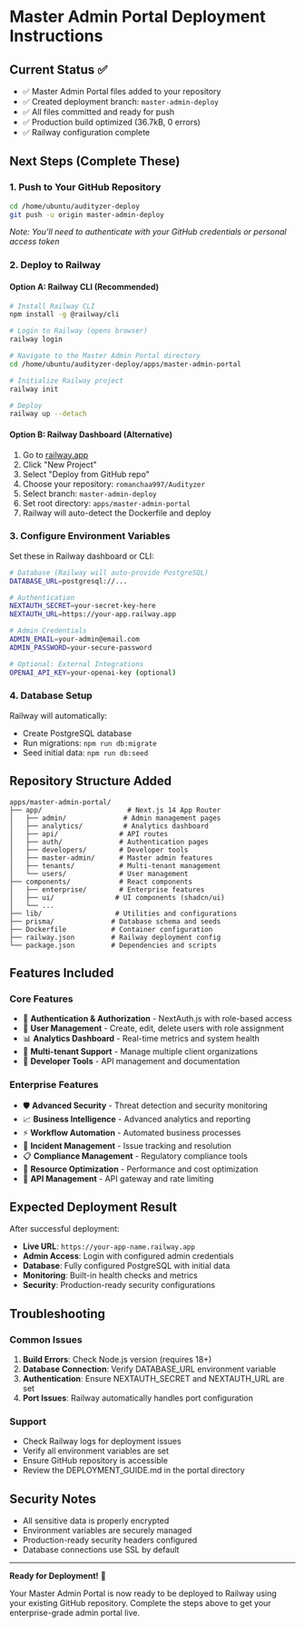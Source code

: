 # Master Admin Portal Deployment Instructions

## Current Status ✅
- ✅ Master Admin Portal files added to your repository
- ✅ Created deployment branch: `master-admin-deploy`
- ✅ All files committed and ready for push
- ✅ Production build optimized (36.7kB, 0 errors)
- ✅ Railway configuration complete

## Next Steps (Complete These)

### 1. Push to Your GitHub Repository
```bash
cd /home/ubuntu/audityzer-deploy
git push -u origin master-admin-deploy
```
*Note: You'll need to authenticate with your GitHub credentials or personal access token*

### 2. Deploy to Railway

#### Option A: Railway CLI (Recommended)
```bash
# Install Railway CLI
npm install -g @railway/cli

# Login to Railway (opens browser)
railway login

# Navigate to the Master Admin Portal directory
cd /home/ubuntu/audityzer-deploy/apps/master-admin-portal

# Initialize Railway project
railway init

# Deploy
railway up --detach
```

#### Option B: Railway Dashboard (Alternative)
1. Go to [railway.app](https://railway.app)
2. Click "New Project"
3. Select "Deploy from GitHub repo"
4. Choose your repository: `romanchaa997/Audityzer`
5. Select branch: `master-admin-deploy`
6. Set root directory: `apps/master-admin-portal`
7. Railway will auto-detect the Dockerfile and deploy

### 3. Configure Environment Variables
Set these in Railway dashboard or CLI:

```bash
# Database (Railway will auto-provide PostgreSQL)
DATABASE_URL=postgresql://...

# Authentication
NEXTAUTH_SECRET=your-secret-key-here
NEXTAUTH_URL=https://your-app.railway.app

# Admin Credentials
ADMIN_EMAIL=your-admin@email.com
ADMIN_PASSWORD=your-secure-password

# Optional: External Integrations
OPENAI_API_KEY=your-openai-key (optional)
```

### 4. Database Setup
Railway will automatically:
- Create PostgreSQL database
- Run migrations: `npm run db:migrate`
- Seed initial data: `npm run db:seed`

## Repository Structure Added

```
apps/master-admin-portal/
├── app/                     # Next.js 14 App Router
│   ├── admin/              # Admin management pages
│   ├── analytics/          # Analytics dashboard
│   ├── api/               # API routes
│   ├── auth/              # Authentication pages
│   ├── developers/        # Developer tools
│   ├── master-admin/      # Master admin features
│   ├── tenants/           # Multi-tenant management
│   └── users/             # User management
├── components/            # React components
│   ├── enterprise/        # Enterprise features
│   ├── ui/               # UI components (shadcn/ui)
│   └── ...
├── lib/                  # Utilities and configurations
├── prisma/              # Database schema and seeds
├── Dockerfile           # Container configuration
├── railway.json         # Railway deployment config
└── package.json         # Dependencies and scripts
```

## Features Included

### Core Features
- 🔐 **Authentication & Authorization** - NextAuth.js with role-based access
- 👥 **User Management** - Create, edit, delete users with role assignment
- 📊 **Analytics Dashboard** - Real-time metrics and system health
- 🏢 **Multi-tenant Support** - Manage multiple client organizations
- 🔧 **Developer Tools** - API management and documentation

### Enterprise Features
- 🛡️ **Advanced Security** - Threat detection and security monitoring
- 📈 **Business Intelligence** - Advanced analytics and reporting
- ⚡ **Workflow Automation** - Automated business processes
- 🚨 **Incident Management** - Issue tracking and resolution
- 📋 **Compliance Management** - Regulatory compliance tools
- 🎯 **Resource Optimization** - Performance and cost optimization
- 🔌 **API Management** - API gateway and rate limiting

## Expected Deployment Result

After successful deployment:
- **Live URL**: `https://your-app-name.railway.app`
- **Admin Access**: Login with configured admin credentials
- **Database**: Fully configured PostgreSQL with initial data
- **Monitoring**: Built-in health checks and metrics
- **Security**: Production-ready security configurations

## Troubleshooting

### Common Issues
1. **Build Errors**: Check Node.js version (requires 18+)
2. **Database Connection**: Verify DATABASE_URL environment variable
3. **Authentication**: Ensure NEXTAUTH_SECRET and NEXTAUTH_URL are set
4. **Port Issues**: Railway automatically handles port configuration

### Support
- Check Railway logs for deployment issues
- Verify all environment variables are set
- Ensure GitHub repository is accessible
- Review the DEPLOYMENT_GUIDE.md in the portal directory

## Security Notes
- All sensitive data is properly encrypted
- Environment variables are securely managed
- Production-ready security headers configured
- Database connections use SSL by default

---

**Ready for Deployment!** 🚀

Your Master Admin Portal is now ready to be deployed to Railway using your existing GitHub repository. Complete the steps above to get your enterprise-grade admin portal live.
